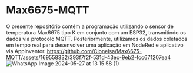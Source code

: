 # Max6675-MQTT
O presente repositório contém a programação utilizando o sensor de temperatura Max6675 tipo K em conjunto com um ESP32, transmitindo os dados via protocolo MQTT. Posteriormente, utilizamos os dados coletados em tempo real para desenvolver uma aplicação em NodeRed e aplicativo via AppInventor.
https://github.com/CloneIsa/Max6675-MQTT/assets/169558332/393f7f2f-531d-43ec-9eb2-fcc671207ea4
![WhatsApp Image 2024-05-27 at 13 15 58 (1)](https://github.com/CloneIsa/Max6675-MQTT/assets/169558332/65224fb1-7c64-45fc-9949-247ed2278a23)
